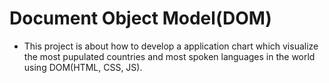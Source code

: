 # Document Object Model(DOM)

* This project is about how to develop a application chart which visualize the most pupulated countries and most spoken languages in the world using DOM(HTML, CSS, JS).